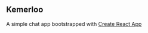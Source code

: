 ## Kemerloo
A simple chat app bootstrapped with [Create React App](https://github.com/facebookincubator/create-react-app)